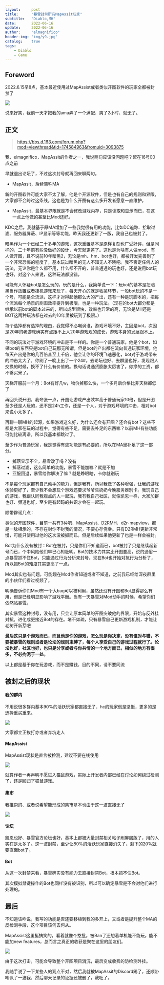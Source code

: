 ```yaml
---
layout:     post
title:      "暴雪封禁所有MapAssit玩家"
subtitle:   "Diablo,MH"
date:       2022-06-16
update:     2022-06-16
author:     "elmagnifico"
header-img: "img/y9.jpg"
catalog:    true
tags:
    - Diablo
    - Game
---
```


## Foreword

2022.6.15早8点，基本最近使用过MapAssist或者类似开图软件的玩家全都被封禁了

![](https://img.elmagnifico.tech/static/upload/elmagnifico/image-20220616102636278.png)

说来好笑，我前一天才把我的ama弄了一个满配，爽了2小时，就无了。



## 正文

> https://bbs.d.163.com/forum.php?mod=viewthread&tid=174584963&fromuid=3093875

我，elmagnifico，MapAssit的作者之一，我说两句应该没问题吧？赶在16号00点之前

早就退出论坛了，不过这次封号就再回来聊两句。

- MapAssit，后续简称MA

新的开图软件可能大家不太了解，他是个开源软件，但是也有自己的规则和界限，大家都不会跨过这条线，这也是为什么开图有这么多开发者愿意一直维护。

- MapAssit，最基本界限就是不会修改游戏内存，只是读取和显示而已，在这一点上他做的甚至比Mod还好。



KDC之后，我就基于原MA增加了一些我觉很有用的功能，比如DC追踪、拾取过滤、服务器屏蔽、IP显示等等功能，昨天我还更新了一版，我自己也被封了。



暗黑作为一个已经二十多年的游戏，这次重置基本是原样复刻也广受好评，但是同样的，二十年前有些没做好的设计，今天就更差了。这也是为啥有人做mod、有人做开图，且不说前10年暗黑2，无论是mh、hm、bot也好，都被开发完善到了一个非常恐怖的程度了，基本玩过暗黑的无人不知无人不晓吧。我不否定任何人的玩法，无论你是什么都不用，什么都不开的，普普通通的玩也好，还是说用bot玩也好，对这个人来说，这种玩法都没错。



可能有人怀疑bot是怎么玩的，玩的是什么，我简单说一下：玩bot的基本是把暗黑当作放置或者挂机游戏来玩了，每天开心的就是收菜环节，一般bot玩的不是一个号，可能是全流派，这样才对得起他那么大的产出，还有一种是玩脚本的，把每个流派每个场景的刷图效率提升到极限，也是一种玩法。（现在的bot大部分都是继承以前bot的脚本过来的，所以成型很快，效率也异常的高，无论是MH还是BOT这两种玩法都在过去的10年里被玩到了极限。）



每个选择都有选择的理由，我觉得不必嘲讽谁，游戏环境不好，主因是bot，次因是20年的老游戏确实有点跟不上人20年游戏观的成长，游戏本身的发展跟不上。



不同的玩法对于游戏环境的冲击是不一样的。你是一个普通玩家，他是个bot，如果bot的东西只是bot自己玩那无所谓，但是bot的产出都在流向普通玩家环境，他每天产出是你的几百倍甚至上千倍，他会让你的环境飞速恶化，bot对于游戏带来的冲击太大了，你刷了一晚上出了一个24#，去论坛也好、去群里也好，发现跟人交换的时候，换不了什么有价值的。换句话说通货膨胀太厉害了，你挣的工资，都不够买米了。

天梯开服前一个月：Bot有好几w，物价掉那么快，一个多月后价格比非天梯都低了



再回头说开图，我夸张一点，开图让游戏产出效率高于普通玩家10倍，但是开图至少还是人玩的，还不是24h工作，还是一个人，对于游戏环境的冲击，相对bot来说小太多了。



再聊一聊MH的起源，如果游戏这么好，为什么还会有开图？还会有bot？这些不都是大家在玩的过程中，觉得有些不足，需要去补足的东西嘛？以前MH有些功能可能比较离谱，所以我基本都跳过了。

至少作为普通玩家，我是觉得有些功能是有必要的，所以在MA里补足了这一部分。

- 掉落显示不全，暴雪改了吗？没有
- 掉落过滤，这么简单的功能，暴雪不能加嘛？就是不加
- 亚服回退，暴雪给你解决了嘛？就是睁眼瞎，卡你就别玩

不是每个玩家都有自己动手的能力，但是我有，所以我做了各种增强，让我的游戏体验更好了，至少我不会想玩个游戏还要求爷爷告奶奶今晚服务器别卡。我玩自己的游戏，我跟认同我观点的人一起玩，我有我自己社区，就像凯恩一样，大家加群也好、频道也好，至少是有起码的共识才会在一起玩。



顺带辟谣几点：

类似的开图软件，目前一共有3种吧，MapAssist、D2RMH、d2r-mapview，都是一脉相承的，不存在封你不封我的情况，不要心存侥幸。只有D2RMH更新非常慢，可能只使用过他的这次没被抓而已，但是后续如果他更新了也是一样会被封。

Bot为什么没有被封：Bot在被封，只是你们不知道而已，bot被封了只是继续起新号而已，个中风险他们早已心知肚明。Bot的技术力其实比开图要高，说的通俗一点暴雪抓不住Bot，只能通过行为分析来封号，现在Bot也开始对抗行为分析了，所以抓Bot的难度其实更高了一点。



Mod其实也有问题，可能现在Mod作者知道或者不知道，之前我已经给深夜群里的小伙伴们看过视频了。

明确告诉你们Mod有一个大bug可以被利用，虽然还没有开图和Bot显得那么有用，但是已经明显影响了游戏平衡。当有一天暴雪对Mod动手的时候，希望你们依然站暴雪。



其实暴雪这种封号，没有用，只会让原本简单的开图突破他的界限，开始与反外挂对抗，进化成更接近Bot的存在。堵不如疏，只有暴雪自己更新游戏机制，才能让老树开新芽吧



**最后这只是个游戏而已，而且他是你的游戏，怎么玩是你决定，没有谁对与错，不要被暴雪的规则或者是论坛的规则束缚了，每个人享受自己的游戏过程就行了。论坛也好，社区也好，也只是分享或者与你共情的一个地方而已，相似的地方有很多，不必拘泥于一处。**



以上都是基于你在玩游戏，而不是赚钱，目的不同，请不要同流



## 被封之后的现状

#### 我的群内

不用说很多群内基本90%的活跃玩家都直接无了，hc的玩家倒是坚挺，更多的是选择重买重来。

![](https://img.elmagnifico.tech/static/upload/elmagnifico/image-20220616103503280.png)

大家都立正挨打亦或者弃坑走人



#### MapAssist

MapAssist现状是直言被检测，建议不要在线使用

![](https://img.elmagnifico.tech/static/upload/elmagnifico/image-20220616102807348.png)

就算作者一再声明不愿进入猫鼠游戏，实际上开发者内部已经在讨论如何绕过检测了，还是回归了猫鼠游戏。



#### 集市

我推崇的、或者说希望能形成的集市基本也由于这一波直接无了

![](https://img.elmagnifico.tech/static/upload/elmagnifico/image-20220616102856949.png)



#### 论坛

凯恩也好、暴雪官方论坛也好，基本上都被大量封禁相关帖子刷屏屠版了，用的人实在是太多了。这一波封禁，至少让80%的活跃玩家直接消失了，剩下的20%就要直面bot了。



#### Bot

从这一次封禁来看，暴雪确实没有能力去直接封禁Bot，根本抓不住Bot。

其次模拟鼠键操作的Bot也同样没有被识别，所以可以确定暴雪是不会对他们进行处理的。



## 最后

不知道该咋说，我写的功能是否还要移植到我的多开上，又或者是提升整个MA的反检测手段，这个项目该何去何从。



MapAssist这里挺搞笑的，看着就像个憨批，被Ban了还想着单机能不能玩，能不能加new features，总而言之真正的收获是聚在这里的朋友们。

![](https://img.elmagnifico.tech/static/upload/elmagnifico/image-20220616104319420.png)

由于这次打击，可能会导致整个开图项目消沉，最后变成收费的防检测外挂。

我随手说了一下某些人的观点不对，然后我就被MapAssit的Discord踢了，还顺带嘲讽了一波我，然后聊天记录的证据还被删了，我吐了。
